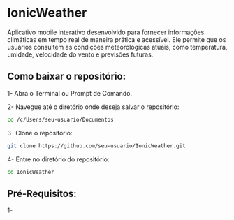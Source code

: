 
# IonicWeather

Aplicativo mobile interativo desenvolvido para fornecer informações climáticas em tempo real de maneira prática e acessível. Ele permite que os usuários consultem as condições meteorológicas atuais, como temperatura, umidade, velocidade do vento e previsões futuras.

## Como baixar o repositório:

1- Abra o Terminal ou Prompt de Comando.

2- Navegue até o diretório onde deseja salvar o repositório:

```bash
cd /c/Users/seu-usuario/Documentos
```

3- Clone o repositório:

```bash
git clone https://github.com/seu-usuario/IonicWeather.git
```

4- Entre no diretório do repositório:
```bash
cd IonicWeather
```

## Pré-Requisitos:

1- 
